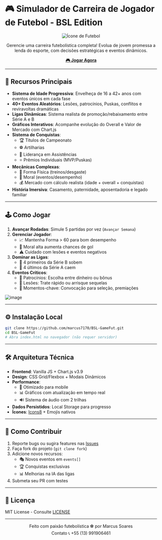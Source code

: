 # 🎮 Simulador de Carreira de Jogador de Futebol - BSL Edition

<div align="center">
  <img src="https://img.icons8.com/color/96/000000/football.png" alt="Ícone de Futebol"/>
  <p>Gerencie uma carreira futebolística completa! Evolua de jovem promessa a lenda do esporte, com decisões estratégicas e eventos dinâmicos.</p>
  <a href="https://marcus7170.github.io/BSL-GameFut/"><strong>🎮 Jogar Agora</strong></a>
</div>

---

## 🚀 Recursos Principais
- **Sistema de Idade Progressiva**: Envelheça de 16 a 42+ anos com eventos únicos em cada fase
- **40+ Eventos Aleatórios**: Lesões, patrocínios, Puskas, conflitos e reviravoltas dramáticas
- **Ligas Dinâmicas**: Sistema realista de promoção/rebaixamento entre Série A e B
- **Gráficos Interativos**: Acompanhe evolução do Overall e Valor de Mercado com Chart.js
- **Sistema de Conquistas**: 
  - 🏆 Títulos de Campeonato
  - ⚽ Artilharias 
  - 🎯 Liderança em Assistências
  - ⭐ Prêmios Individuais (MVP/Puskas)
- **Mecânicas Complexas**:
  - 💪 Forma Física (treinos/desgaste)
  - 😤 Moral (eventos/desempenho)
  - 💰 Mercado com cálculo realista (idade + overall + conquistas)
- **História Imersiva**: Casamento, paternidade, aposentadoria e legado familiar

---

## 🕹️ Como Jogar
1. **Avançar Rodadas**: Simule 5 partidas por vez (`Avançar Semana`)
2. **Gerenciar Jogador**:
   - 📈 Mantenha Forma > 60 para bom desempenho
   - 😤 Moral alta aumenta chances de gol
   - ⚠️ Cuidado com lesões e eventos negativos
3. **Dominar as Ligas**:
   - 🔼 4 primeiros da Série B sobem
   - 🔽 4 últimos da Série A caem
4. **Eventos Críticos**:
   - 💸 Patrocínios: Escolha entre dinheiro ou bônus
   - 🤕 Lesões: Trate rápido ou arrisque sequelas
   - 🌟 Momentos-chave: Convocação para seleção, premiações

![image](https://github.com/user-attachments/assets/95e8a4f5-70d1-487c-96fe-5aee59f6aff1)


---

## ⚙️ Instalação Local
```bash
git clone https://github.com/marcus7170/BSL-GameFut.git
cd BSL-GameFut
# Abra index.html no navegador (não requer servidor)
```

---

## 🛠 Arquitetura Técnica
- **Frontend**: Vanilla JS + Chart.js v3.9
- **Design**: CSS Grid/Flexbox + Modais Dinâmicos
- **Performance**: 
  - 🚀 Otimizado para mobile
  - 📊 Gráficos com atualização em tempo real
  - 🔊 Sistema de áudio com 2 trilhas
- **Dados Persistidos**: Local Storage para progresso
- **Ícones**: [Icons8](https://icons8.com) + Emojis nativos

---

## 🤝 Como Contribuir
1. Reporte bugs ou sugira features nas [Issues](https://github.com/marcus7170/BSL-GameFut/issues)
2. Faça fork do projeto (`git clone fork`)
3. Adicione novos recursos:
   - 🎭 Novos eventos em `events[]`
   - 🏆 Conquistas exclusivas
   - 📊 Melhorias na IA das ligas
4. Submeta seu PR com testes

---

## 📄 Licença
MIT License - Consulte [LICENSE](https://github.com/marcus7170/BSL-GameFut/blob/main/LICENSE)

---

<div align="center">
  Feito com paixão futebolística ⚽ por Marcus Soares<br>
  Contato 📞 +55 (13) 991906461
</div>
